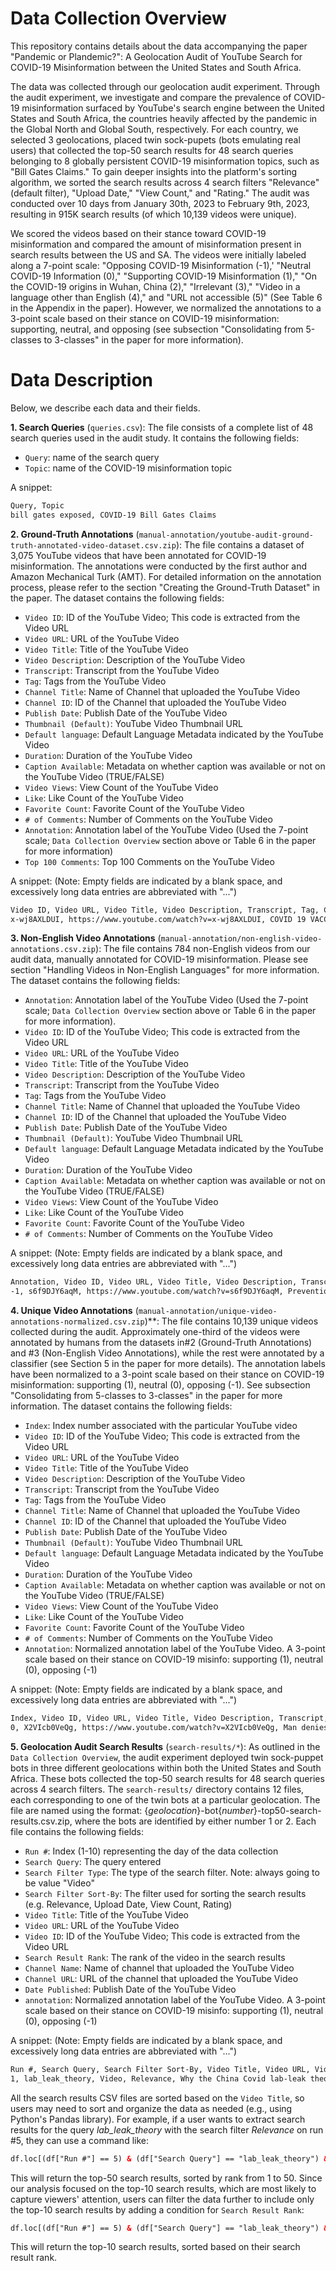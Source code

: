 # Data Collection Overview

This repository contains details about the data accompanying the paper "Pandemic or Plandemic?": A Geolocation Audit of YouTube Search for COVID-19 Misinformation between the United States and South Africa. 

The data was collected through our geolocation audit experiment. Through the audit experiment, we investigate and compare the prevalence of COVID-19 misinformation surfaced by YouTube's search engine between the United States and South Africa, the countries heavily affected by the pandemic in the Global North and Global South, respectively. For each country, we selected 3 geolocations, placed twin sock-pupets (bots emulating real users) that collected the top-50 search results for 48 search queries belonging to 8 globally persistent COVID-19 misinformation topics, such as "Bill Gates Claims." To gain deeper insights into the platform's sorting algorithm, we sorted the search results across 4 search filters "Relevance" (default filter), "Upload Date," "View Count," and "Rating." The audit was conducted over 10 days from January 30th, 2023 to February 9th, 2023, resulting in 915K search results (of which 10,139 videos were unique). 

We scored the videos based on their stance toward COVID-19 misinformation and compared the amount of misinformation present in search results between the US and SA. The videos were initially labeled along a 7-point scale: "Opposing COVID-19 Misinformation (-1),' "Neutral COVID-19 Information (0)," "Supporting COVID-19 Misinformation (1)," "On the COVID-19 origins in Wuhan, China (2)," "Irrelevant (3)," "Video in a language other than English (4)," and "URL not accessible (5)" (See Table 6 in the Appendix in the paper). However, we normalized the annotations to a 3-point scale based on their stance on COVID-19 misinformation: supporting, neutral, and opposing (see subsection "Consolidating from 5-classes to 3-classes" in the paper for more information). 

# Data Description
Below, we describe each data and their fields.

**1. Search Queries** (`queries.csv`): The file consists of a complete list of 48 search queries used in the audit study. It contains the following fields:
- `Query`: name of the search query
- `Topic`: name of the COVID-19 misinformation topic

A snippet:
```html
Query, Topic                                                                                  
bill gates exposed, COVID-19 Bill Gates Claims
```

**2. Ground-Truth Annotations** (`manual-annotation/youtube-audit-ground-truth-annotated-video-dataset.csv.zip`): The file contains a dataset of 3,075 YouTube videos that have been annotated for COVID-19 misinformation. The annotations were conducted by the first author and Amazon Mechanical Turk (AMT). For detailed information on the annotation process, please refer to the section "Creating the Ground-Truth Dataset" in the paper. The dataset contains the following fields:
- `Video ID`: ID of the YouTube Video; This code is extracted from the Video URL
- `Video URL`: URL of the YouTube Video
- `Video Title`: Title of the YouTube Video
- `Video Description`: Description of the YouTube Video
- `Transcript`: Transcript from the YouTube Video
- `Tag`: Tags from the YouTube Video
- `Channel Title`: Name of Channel that uploaded the YouTube Video
- `Channel ID`: ID of the Channel that uploaded the YouTube Video
- `Publish Date`: Publish Date of the YouTube Video
- `Thumbnail (Default)`: YouTube Video Thumbnail URL 
- `Default language`: Default Language Metadata indicated by the YouTube Video
- `Duration`: Duration of the YouTube Video
- `Caption Available`: Metadata on whether caption was available or not on the YouTube Video (TRUE/FALSE)
- `Video Views`: View Count of the YouTube Video
- `Like`: Like Count of the YouTube Video
- `Favorite Count`: Favorite Count of the YouTube Video
- `# of Comments`: Number of Comments on the YouTube Video
- `Annotation`: Annotation label of the YouTube Video (Used the 7-point scale; `Data Collection Overview` section above or Table 6 in the paper for more information)
- `Top 100 Comments`: Top 100 Comments on the YouTube Video

A snippet: 
(Note: Empty fields are indicated by a blank space, and excessively long data entries are abbreviated with "...")
```html
Video ID, Video URL, Video Title, Video Description, Transcript, Tag, Channel Title, Channel ID, Publish Date, Thumbnail (Default), Default language, Duration, Caption Available, Video Views, Like, Favorite Count, # of Comments, Annotation, Top 100 Comments
x-wj8AXLDUI, https://www.youtube.com/watch?v=x-wj8AXLDUI, COVID 19 VACCINES BEING TESTED IN AFRICA AFTER ALL THE NOISE WE MADE., COVID 19 VACCINES ARE CURRENTLY BEING TESTED IN SENEGAL..., ..., ..., ..., ..., 2020-04-15 00:46:24+00:00, https://i.ytimg.com/vi/x-wj8AXLDUI/default.jpg, , PT21M56S, FALSE, 66.0, 18.0, 0.0, 0.0, 1, ,
```

**3. Non-English Video Annotations** (`manual-annotation/non-english-video-annotations.csv.zip`): The file contains 784 non-English videos from our audit data, manually annotated for COVID-19 misinformation. Please see section "Handling Videos in Non-English Languages" for more information. The dataset contains the following fields:
- `Annotation`: Annotation label of the YouTube Video (Used the 7-point scale; `Data Collection Overview` section above or Table 6 in the paper for more information).
- `Video ID`: ID of the YouTube Video; This code is extracted from the Video URL
- `Video URL`: URL of the YouTube Video
- `Video Title`: Title of the YouTube Video
- `Video Description`: Description of the YouTube Video
- `Transcript`: Transcript from the YouTube Video
- `Tag`: Tags from the YouTube Video
- `Channel Title`: Name of Channel that uploaded the YouTube Video
- `Channel ID`: ID of the Channel that uploaded the YouTube Video
- `Publish Date`: Publish Date of the YouTube Video
- `Thumbnail (Default)`: YouTube Video Thumbnail URL 
- `Default language`: Default Language Metadata indicated by the YouTube Video
- `Duration`: Duration of the YouTube Video
- `Caption Available`: Metadata on whether caption was available or not on the YouTube Video (TRUE/FALSE)
- `Video Views`: View Count of the YouTube Video
- `Like`: Like Count of the YouTube Video
- `Favorite Count`: Favorite Count of the YouTube Video
- `# of Comments`: Number of Comments on the YouTube Video


A snippet: 
(Note: Empty fields are indicated by a blank space, and excessively long data entries are abbreviated with "...")
```html
Annotation, Video ID, Video URL, Video Title, Video Description, Transcript, Tag, Channel Title, Channel ID, Publish Date, Thumbnail (Default), Default language, Duration, Caption Available, Video Views, Like, Favorite Count, # of Comments
-1, s6f9DJY6aqM, https://www.youtube.com/watch?v=s6f9DJY6aqM, Prevention the Spread of Covid-19 抑制新冠肺炎的扩散, Since the outbreak of Covid-19 in December 2019..., , , ..., ..., 2021-09-08T17:06:55Z, https://i.ytimg.com/vi/s6f9DJY6aqM/default.jpg, , PT9M3S, FALSE, 27.0, 3.0, 0.0, 0.0,
```

**4. Unique Video Annotations** (`manual-annotation/unique-video-annotations-normalized.csv.zip`)**: The file contains 10,139 unique videos collected during the audit. Approximately one-third of the videos were annotated by humans from the datasets in#2 (Ground-Truth Annotations) and #3 (Non-English Video Annotations), while the rest were annotated by a classifier (see Section 5 in the paper for more details). The annotation labels have been normalized to a 3-point scale based on their stance on COVID-19 misinformation: supporting (1), neutral (0), opposing (-1). See subsection "Consolidating from 5-classes to 3-classes" in the paper for more information. The dataset contains the following fields:
- `Index`: Index number associated with the particular YouTube video
- `Video ID`: ID of the YouTube Video; This code is extracted from the Video URL
- `Video URL`: URL of the YouTube Video
- `Video Title`: Title of the YouTube Video
- `Video Description`: Description of the YouTube Video
- `Transcript`: Transcript from the YouTube Video
- `Tag`: Tags from the YouTube Video
- `Channel Title`: Name of Channel that uploaded the YouTube Video
- `Channel ID`: ID of the Channel that uploaded the YouTube Video
- `Publish Date`: Publish Date of the YouTube Video
- `Thumbnail (Default)`: YouTube Video Thumbnail URL 
- `Default language`: Default Language Metadata indicated by the YouTube Video
- `Duration`: Duration of the YouTube Video
- `Caption Available`: Metadata on whether caption was available or not on the YouTube Video (TRUE/FALSE)
- `Video Views`: View Count of the YouTube Video
- `Like`: Like Count of the YouTube Video
- `Favorite Count`: Favorite Count of the YouTube Video
- `# of Comments`: Number of Comments on the YouTube Video
- `Annotation`: Normalized annotation label of the YouTube Video. A 3-point scale based on their stance on COVID-19 misinfo: supporting (1), neutral (0), opposing (-1)

A snippet: 
(Note: Empty fields are indicated by a blank space, and excessively long data entries are abbreviated with "...")
```html
Index, Video ID, Video URL, Video Title, Video Description, Transcript, Tag, Channel Title, Channel ID, Publish Date, Thumbnail (Default), Default language, Duration, Caption Available, Video Views, Like, Favorite Count, # of Comments, Annotation
0, X2VIcb0VeQg, https://www.youtube.com/watch?v=X2VIcb0VeQg, Man denies Pfizer COVID vaccine claims he told Project Veritas | Morning in America, ..., ..., ..., NewsNation, UCCjG8NtOig0USdrT5D1FpxQ, 2023-02-03T15:53:21Z, https://i.ytimg.com/vi/X2VIcb0VeQg/default.jpg, , PT3M17S, TRUE, 48983.0, 484.0, 0.0, 336.0, 1,
```

**5. Geolocation Audit Search Results** (`search-results/*`): As outlined in the `Data Collection Overview`, the audit experiment deployed twin sock-puppet bots in three different geolocations within both the United States and South Africa. These bots collected the top-50 search results for 48 search queries across 4 search filters. The `search-results/` directory contains 12 files, each corresponding to one of the twin bots at a particular geolocation. The file are named using the format: {*geolocation*}-bot{*number*}-top50-search-results.csv.zip, where the bots are identified by either number 1 or 2. Each file contains the following fields:
- `Run #`: Index (1-10) representing the day of the data collection
- `Search Query`: The query entered
- `Search Filter Type`: The type of the search filter. Note: always going to be value "Video"
- `Search Filter Sort-By`: The filter used for sorting the search results (e.g. Relevance, Upload Date, View Count, Rating)
- `Video Title`: Title of the YouTube Video
- `Video URL`: URL of the YouTube Video
- `Video ID`: ID of the YouTube Video; This code is extracted from the Video URL
- `Search Result Rank`: The rank of the video in the search results
- `Channel Name`: Name of channel that uploaded the YouTube Video
- `Channel URL`: URL of the channel that uploaded the YouTube Video
- `Date Published`: Publish Date of the YouTube Video
- `annotation`: Normalized annotation label of the YouTube Video. A 3-point scale based on their stance on COVID-19 misinfo: supporting (1), neutral (0), opposing (-1)

A snippet: 
(Note: Empty fields are indicated by a blank space, and excessively long data entries are abbreviated with "...")
```html
Run #, Search Query, Search Filter Sort-By, Video Title, Video URL, Video ID, Search Result Rank, Channel Name, Channel URL, Date Published, annotation
1, lab_leak_theory, Video, Relevance, Why the China Covid lab-leak theory is being taken seriously - BBC News, youtube.com/watch?v=pktSL5kL3ZI, pktSL5kL3ZI, 1, BBC News, , 1 year ago, 0,
```

All the search results CSV files are sorted based on the `Video Title`, so users may need to sort and organize the data as needed (e.g., using Python's Pandas library). For example, if a user wants to extract search results for the query *lab_leak_theory* with the search filter *Relevance* on run #5, they can use a command like:

```html
df.loc[(df["Run #"] == 5) & (df["Search Query"] == "lab_leak_theory") & (df["Search Filter Sort-By"] == "Relevance")].sort_values("Search Result Rank")
```

This will return the top-50 search results, sorted by rank from 1 to 50. Since our analysis focused on the top-10 search results, which are most likely to capture viewers' attention, users can filter the data further to include only the top-10 search results by adding a condition for `Search Result Rank`:

```html
df.loc[(df["Run #"] == 5) & (df["Search Query"] == "lab_leak_theory") & (df["Search Filter Sort-By"] == "Upload Date") & (df["Search Result Rank"] <= 10)].sort_values("Search Result Rank")
```

This will return the top-10 search results, sorted based on their search result rank.